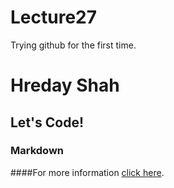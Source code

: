 # Lecture27
Trying github for the first time.
# Hreday Shah
## Let's Code!
### Markdown
####For more information [click here](info.md).
